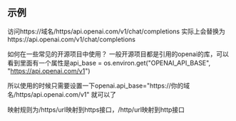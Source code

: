 

## 示例     
访问https://域名/https/api.openai.com/v1/chat/completions 
实际上会替换为https://api.openai.com/v1/chat/completions

如何在一些常见的开源项目中使用？
一般开源项目都是引用的openai的库，可以看到里面有一个属性是api_base = os.environ.get("OPENAI_API_BASE", "https://api.openai.com/v1")

所以使用的时候只需要设置一下openai.api_base="https://你的域名/https/api.openai.com/v1" 就可以了

映射规则为/https/url映射到https接口，/http/url映射到http接口

